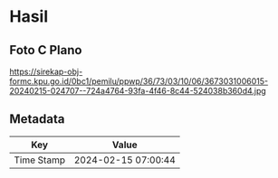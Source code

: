 # Hasil

## Foto C Plano

https://sirekap-obj-formc.kpu.go.id/0bc1/pemilu/ppwp/36/73/03/10/06/3673031006015-20240215-024707--724a4764-93fa-4f46-8c44-524038b360d4.jpg


## Metadata

| Key        | Value               |
| ---------- | ------------------- |
| Time Stamp | 2024-02-15 07:00:44 |



